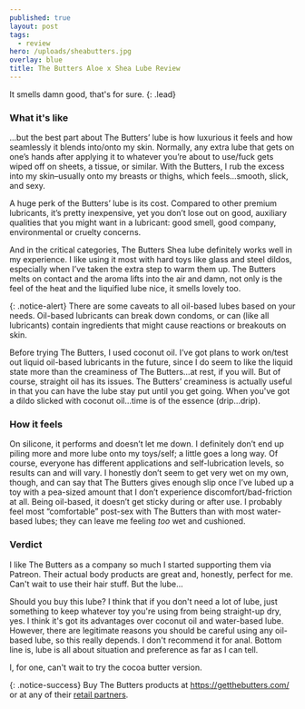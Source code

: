 ```yaml
---
published: true
layout: post
tags:
  - review
hero: /uploads/sheabutters.jpg
overlay: blue
title: The Butters Aloe x Shea Lube Review
---
```

It smells damn good, that's for sure.
{: .lead}

<!--break-->

### What it's like

...but the best part about The Butters’ lube is how luxurious it feels and how seamlessly it blends into/onto my skin. Normally, any extra lube that gets on one’s hands after applying it to whatever you’re about to use/fuck gets wiped off on sheets, a tissue, or similar. With the Butters, I rub the excess into my skin–usually onto my breasts or thighs, which feels…smooth, slick, and sexy.

A huge perk of the Butters’ lube is its cost. Compared to other premium lubricants, it’s pretty inexpensive, yet you don’t lose out on good, auxiliary qualities that you might want in a lubricant: good smell, good company, environmental or cruelty concerns.

And in the critical categories, The Butters Shea lube definitely works well in my experience. I like using it most with hard toys like glass and steel dildos, especially when I’ve taken the extra step to warm them up. The Butters melts on contact and the aroma lifts into the air and damn, not only is the feel of the heat and the liquified lube nice, it smells lovely too. 

{: .notice-alert}
There are some caveats to all oil-based lubes based on your needs. Oil-based lubricants can break down condoms, or can (like all lubricants) contain ingredients that might cause reactions or breakouts on skin.

Before trying The Butters, I used coconut oil. I’ve got plans to work on/test out liquid oil-based lubricants in the future, since I do seem to like the liquid state more than the creaminess of The Butters…at rest, if you will. But  of course, straight oil has its issues. The Butters’ creaminess is actually useful in that you can have the lube stay put until you get going. When you've got a dildo slicked with coconut oil...time is of the essence (drip...drip).

### How it feels
On silicone, it performs and doesn’t let me down. I definitely don’t end up piling more and more lube onto my toys/self; a little goes a long way. Of course, everyone has different applications and self-lubrication levels, so results can and will vary. I honestly don’t seem to get very wet on my own, though, and can say that The Butters gives enough slip once I’ve lubed up a toy with a pea-sized amount that I don’t experience discomfort/bad-friction at all.
Being oil-based, it doesn’t get sticky during or after use. I probably feel most “comfortable” post-sex with The Butters than with most water-based lubes; they can leave me feeling *too* wet and cushioned.

### Verdict

I like The Butters as a company so much I started supporting them via Patreon. Their actual body products are great and, honestly, perfect for me. Can't wait to use their hair stuff. But the lube...

Should you buy this lube? I think that if you don't need a lot of lube, just something to keep whatever toy you're using from being straight-up dry, yes. I think it's got its advantages over coconut oil and water-based lube. However, there are legitimate reasons you should be careful using any oil-based lube, so this really depends. I don't recommend it for anal. Bottom line is, lube is all about situation and preference as far as I can tell.

I, for one, can't wait to try the cocoa butter version.

{: .notice-success}
Buy The Butters products at https://getthebutters.com/ or at any of their [retail partners](https://getthebutters.com/retail-partners-1).
